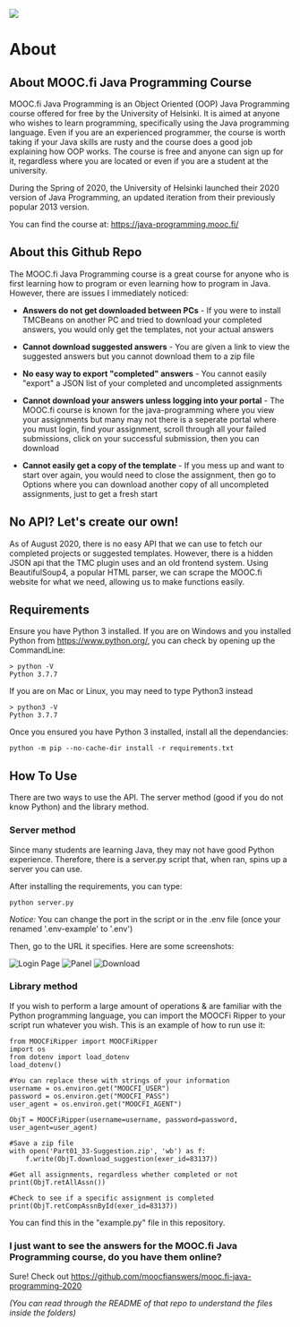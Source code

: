 ![](https://i.imgur.com/zflkJAs.png)

# About

## About MOOC.fi Java Programming Course

MOOC.fi Java Programming is an Object Oriented (OOP) Java Programming course offered for free by the University of Helsinki. It is aimed at anyone who wishes to learn programming, specifically using the Java programming language. Even if you are an experienced programmer, the course is worth taking if your Java skills are rusty and the course does a good job explaining how OOP works. The course is free and anyone can sign up for it, regardless where you are located or even if you are a student at the university.

During the Spring of 2020, the University of Helsinki launched their 2020 version of Java Programming, an updated iteration from their previously popular 2013 version.

You can find the course at: https://java-programming.mooc.fi/

## About this Github Repo

The MOOC.fi Java Programming course is a great course for anyone who is first learning how to program or even learning how to program in Java. However, there are issues I immediately noticed:

* **Answers do not get downloaded between PCs** - If you were to install TMCBeans on another PC and tried to download your completed answers, you would only get the templates, not your actual answers

* **Cannot download suggested answers** - You are given a link to view the suggested answers but you cannot download them to a zip file

* **No easy way to export "completed" answers** - You cannot easily "export" a JSON list of your completed and uncompleted assignments

* **Cannot download your answers unless logging into your portal** - The MOOC.fi course is known for the java-programming where you view your assignments but many may not there is a seperate portal where you must login, find your assignment, scroll through all your failed submissions, click on your successful submission, then you can download

* **Cannot easily get a copy of the template** - If you mess up and want to start over again, you would need to close the assignment, then go to Options where you can download another copy of all uncompleted assignments, just to get a fresh start

## No API? Let's create our own!

As of August 2020, there is no easy API that we can use to fetch our completed projects or suggested templates. However, there is a hidden JSON api that the TMC plugin uses and an old frontend system. Using BeautifulSoup4, a popular HTML parser, we can scrape the MOOC.fi website for what we need, allowing us to make functions easily.

## Requirements

Ensure you have Python 3 installed. If you are on Windows and you installed Python from https://www.python.org/, you can check by opening up the CommandLine:
```
> python -V
Python 3.7.7
```

If you are on Mac or Linux, you may need to type Python3 instead
```
> python3 -V
Python 3.7.7
```

Once you ensured you have Python 3 installed, install all the dependancies:
```
python -m pip --no-cache-dir install -r requirements.txt
```


## How To Use

There are two ways to use the API. The server method (good if you do not know Python) and the library method.

### Server method
Since many students are learning Java, they may not have good Python experience. Therefore, there is a server.py script that, when ran, spins up a server you can use.

After installing the requirements, you can type:
```
python server.py
```
*Notice:* You can change the port in the script or in the .env file (once your renamed '.env-example' to '.env')

Then, go to the URL it specifies. Here are some screenshots:

![Login Page](https://i.imgur.com/nw70VmS.png)
![Panel](https://i.imgur.com/jLK8bal.png)
![Download](https://i.imgur.com/ON9Ga82.png)

### Library method

If you wish to perform a large amount of operations & are familiar with the Python programming language, you can import the MOOCFi Ripper to your script run whatever you wish. This is an example of how to run use it:

```
from MOOCFiRipper import MOOCFiRipper
import os
from dotenv import load_dotenv
load_dotenv()

#You can replace these with strings of your information
username = os.environ.get("MOOCFI_USER")
password = os.environ.get("MOOCFI_PASS")
user_agent = os.environ.get("MOOCFI_AGENT")

ObjT = MOOCFiRipper(username=username, password=password, user_agent=user_agent)

#Save a zip file
with open('Part01_33-Suggestion.zip', 'wb') as f:
    f.write(ObjT.download_suggestion(exer_id=83137))

#Get all assignments, regardless whether completed or not
print(ObjT.retAllAssn())

#Check to see if a specific assignment is completed
print(ObjT.retCompAssnById(exer_id=83137))
```

You can find this in the "example.py" file in this repository.

### I just want to see the answers for the MOOC.fi Java Programming course, do you have them online?

Sure! Check out https://github.com/moocfianswers/mooc.fi-java-programming-2020

*(You can read through the README of that repo to understand the files inside the folders)*

